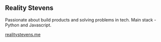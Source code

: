 ## Reality Stevens

Passionate about build products and solving problems in tech. Main stack - Python and Javascript.

[realitystevens.me](https://realitystevens.me/)
